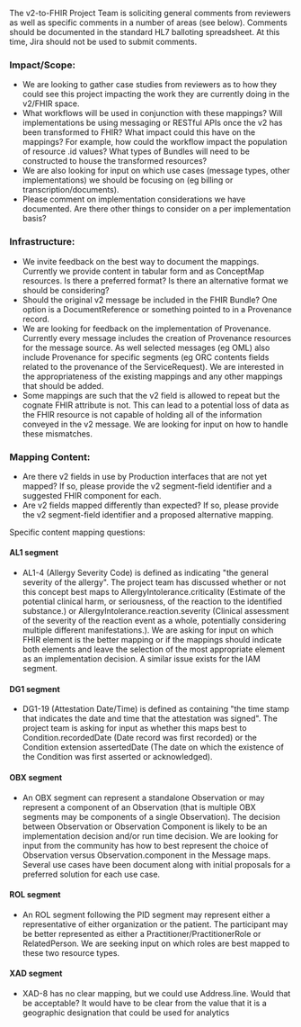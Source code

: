 <!-- questions.md {% comment %}
*****************************************************************************************
*                            WARNING: DO NOT EDIT THIS FILE                             *
*                                                                                       *
* This file is generated by SUSHI. Any edits you make to this file will be overwritten. *
*                                                                                       *
* To change the contents of this file, edit the original source file at:                *
* ig-data\input\pagecontent\3_questions.md                                              *
*****************************************************************************************
{% endcomment %} -->
The v2-to-FHIR Project Team is soliciting general comments from reviewers as well as specific comments in a number of areas (see below). Comments should be documented in the standard HL7 balloting spreadsheet. At this time, Jira should not be used to submit comments.

### Impact/Scope:
* We are looking to gather case studies from reviewers as to how they could see this project impacting the work they are currently doing in the v2/FHIR space.
* What workflows will be used in conjunction with these mappings? Will implementations be using messaging or RESTful APIs once the v2 has been transformed to FHIR? What impact could this have on the mappings? For example, how could the workflow impact the population of resource .id values? What types of Bundles will need to be constructed to house the transformed resources?
* We are also looking for input on which use cases (message types, other implementations) we should be focusing on (eg billing or transcription/documents).
* Please comment on implementation considerations we have documented. Are there other things to consider on a per implementation basis?


### Infrastructure:
* We invite feedback on the best way to document the mappings. Currently we provide content in tabular form and as ConceptMap resources. Is there a preferred format? Is there an alternative format we should be considering?
* Should the original v2 message be included in the FHIR Bundle? One option is a DocumentReference or something pointed to in a Provenance record.
* We are looking for feedback on the implementation of Provenance. Currently every message includes the creation of Provenance resources for the message source. As well selected messages (eg OML) also include Provenance for specific segments (eg ORC contents fields related to the provenance of the ServiceRequest). We are interested in the appropriateness of the existing mappings and any other mappings that should be added.
* Some mappings are such that the v2 field is allowed to repeat but the cognate FHIR attribute is not. This can lead to a potential loss of data as the FHIR resource is not capable of holding all of the information conveyed in the v2 message. We are looking for input on how to handle these mismatches.

### Mapping Content:
* Are there v2 fields in use by Production interfaces that are not yet mapped?  If so, please provide the v2 segment-field identifier and a suggested FHIR component for each.
* Are v2 fields mapped differently than expected?  If so, please provide the v2 segment-field identifier and a proposed alternative mapping.


Specific content mapping questions:

#### AL1 segment
* AL1-4 (Allergy Severity Code) is defined as indicating "the general severity of the allergy". The project team has discussed whether or not this concept best maps to AllergyIntolerance.criticality (Estimate of the potential clinical harm, or seriousness, of the reaction to the identified substance.) or AllergyIntolerance.reaction.severity (Clinical assessment of the severity of the reaction event as a whole, potentially considering multiple different manifestations.). We are asking for input on which FHIR element is the better mapping or if the mappings should indicate both elements and leave the selection of the most appropriate element as an implementation decision. A similar issue exists for the IAM segment.

#### DG1 segment
* DG1-19 (Attestation Date/Time) is defined as containing "the time stamp that indicates the date and time that the attestation was signed". The project team is asking for input as whether this maps best to Condition.recordedDate (Date record was first recorded) or the Condition extension assertedDate (The date on which the existence of the Condition was first asserted or acknowledged).

#### OBX segment
* An OBX segment can represent a standalone Observation or may represent a component of an Observation (that is multiple OBX segments may be components of a single Observation). The decision between Observation or Observation Component is likely to be an implementation decision and/or run time decision. We are looking for input from the community has how to best represent the choice of Observation versus Observation.component in the Message maps. Several use cases have been document along with initial proposals for a preferred solution for each use case.

#### ROL segment
* An ROL segment following the PID segment may represent either a representative of either organization or the patient. The participant may be better represented as either a Practitioner/PractitionerRole or RelatedPerson. We are seeking input on which roles are best mapped to these two resource types.

#### XAD segment
* XAD-8 has no clear mapping, but we could use Address.line.  Would that be acceptable?  It would have to be clear from the value that it is a geographic designation that could be used for analytics

